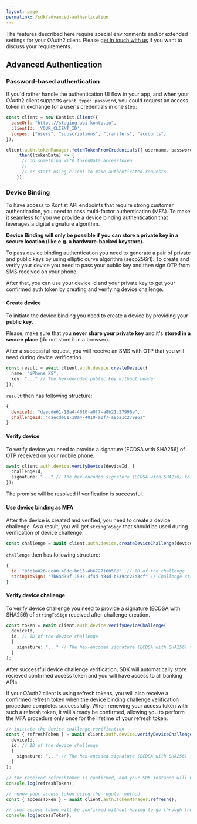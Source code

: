 ```yaml
---
layout: page
permalink: /sdk/advanced-authentication
---
```


The features described here require special environments and/or extended settings for your OAuth2 client. Please [get in touch with us](mailto:developer@kontist.com) if you want to discuss your requirements.

## Advanced Authentication

### Password-based authentication
If you'd rather handle the authentication UI flow in your app, and when your OAuth2 client supports `grant_type: password`, you could request an access token in exchange for a user's credentials in one step:

```javascript
const client = new Kontist.Client({
  baseUrl: "https://staging-api.konto.io",
  clientId: 'YOUR_CLIENT_ID',
  scopes: ["users", "subscriptions", "transfers", "accounts"]
});

client.auth.tokenManager.fetchTokenFromCredentials({ username, password })
	.then((tokenData) => {
	  // do something with tokenData.accessToken
	  //
	  // or start using client to make authenticated requests
	});
```

### Device Binding
To have access to Kontist API endpoints that require strong customer authentication, you need to pass multi-factor authentication (MFA). To make it seamless for you we provide a device binding authentication that leverages a digital signature algorithm.

**Device Binding will only be possible if you can store a private key in a secure location (like e.g. a hardware-backed keystore).**

To pass device binding authentication you need to generate a pair of private and public keys by using elliptic curve algorithm (secp256r1). To create and verify your device you need to pass your public key and then sign OTP from SMS received on your phone.

After that, you can use your device id and your private key to get your confirmed auth token by creating and verifying device challenge.

#### Create device
To initiate the device binding you need to create a device by providing your **public key**.

Please, make sure that you **never share your private key** and it's **stored in a secure place** (do not store it in a browser).

After a successful request, you will receive an SMS with OTP that you will need during device verification.

```typescript
const result = await client.auth.device.createDevice({
  name: "iPhone XS",
  key: "..." // The hex-encoded public key without header
});
```

`result` then has following structure:

```javascript
{
  deviceId: "daecde61-18a4-4010-a0f7-a8b21c27996a",
  challengeId: "daecde61-18a4-4010-a0f7-a8b21c27996a"
}
```

#### Verify device
To verify device you need to provide a signature (ECDSA with SHA256) of OTP received on your mobile phone.

```typescript
await client.auth.device.verifyDevice(deviceId, {
  challengeId,
  signature: "..." // The hex-encoded signature (ECDSA with SHA256) for the OTP received in SMS
});
```

The promise will be resolved if verification is successful.

#### Use device binding as MFA
After the device is created and verified, you need to create a device challenge. As a result, you will get `stringToSign` that should be used during verification of device challenge.

```typescript
const challenge = await client.auth.device.createDeviceChallenge(deviceId);
```

`challenge` then has following structure:

```javascript
{
  id: "83d1a026-dc80-48dc-bc15-4b672716050d", // ID of the challenge
  stringToSign: "7b6ad39f-1593-4f4d-a84d-b539cc25a3cf" // Challenge string that should be signed by device private key
}
```

#### Verify device challenge
To verify device challenge you need to provide a signature (ECDSA with SHA256) of `stringToSign` received after challenge creation.


```typescript
const token = await client.auth.device.verifyDeviceChallenge(
  deviceId,
  id, // ID of the device challenge
  {
    signature: "..." // The hex-encoded signature (ECDSA with SHA256) for the `stringToSign`
  }
);
```

After successful device challenge verification, SDK will automatically store recieved confirmed access token and you will have access to all banking APIs.

If your OAuth2 client is using refresh tokens, you will also receive a confirmed refresh token when the device binding challenge verification procedure completes successfully.
When renewing your access token with such a refresh token, it will already be confirmed, allowing you to perform the MFA procedure only once for the lifetime of your refresh token:

```typescript
// initiate the device challenge verification
const { refreshToken } = await client.auth.device.verifyDeviceChallenge(
  deviceId,
  id, // ID of the device challenge
  {
    signature: "..." // The hex-encoded signature (ECDSA with SHA256) for the `stringToSign`
  }
);

// the received refreshToken is confirmed, and your SDK instance will be configured to use it for upcoming access token renewal requests
console.log(refreshToken);

// renew your access token using the regular method
const { accessToken } = await client.auth.tokenManager.refresh();

// your access token will be confirmed without having to go through the MFA flow again
console.log(accessToken);
```

